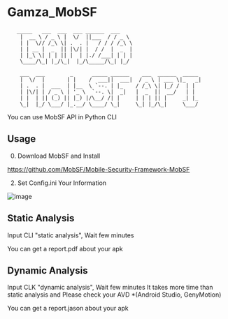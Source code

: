 # Gamza_MobSF

       _____   ___  ___  ___ ______  ___  
        |  __ \ / _ \ |  \/  ||___  / / _ \ 
        | |  \// /_\ \| .  . |   / / / /_\ \
        | | __ |  _  || |\/| |  / /  |  _  |
        | |_\ \| | | || |  | |./ /___| | | |
        \____/\_| |_/\_|  |_/\_____/\_| |_/
                                    
        ___  ___        _      _____ ______    ___  ______  _____ 
        |  \/  |       | |    /  ___||  ___|  / _ \ | ___ \|_   _|
        | .  . |  ___  | |__  \ `--. | |_    / /_\ \| |_/ /  | |  
        | |\/| | / _ \ | '_ \  `--. \|  _|   |  _  ||  __/   | |  
        | |  | || (_) || |_) |/\__/ /| |     | | | || |     _| |_ 
        \_|  |_/ \___/ |_.__/ \____/ \_|     \_| |_/\_|     \___/ 


You can use MobSF API in Python CLI

## Usage
0. Download MobSF and Install

https://github.com/MobSF/Mobile-Security-Framework-MobSF

2. Set Config.ini Your Information
   
  ![image](https://github.com/no-1-of-gamza/Gamza_MobSF/assets/68416184/4a7c0169-2f0b-4b5d-b60c-d2dee73f3ff5)

## Static Analysis

Input CLI "static analysis", Wait few minutes

You can get a report.pdf about your apk


## Dynamic Analysis

Input CLK "dynamic analysis", Wait few minutes
It takes more time than static analysis and Please check your AVD *(Android Studio, GenyMotion)

You can get a report.jason about your apk

